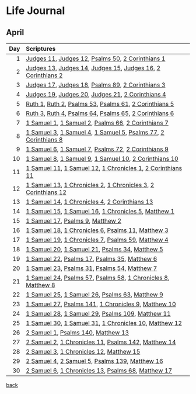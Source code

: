# Life Journal
## April


| Day | Scriptures |
| ---: | :--- |
| 1 | [Judges 11](https://www.bible.com/bible/111/JDG.11.NIV), [Judges 12](https://www.bible.com/bible/111/JDG.12.NIV), [Psalms 50](https://www.bible.com/bible/111/PSA.50.NIV), [2 Corinthians 1](https://www.bible.com/bible/111/2CO.1.NIV) |
| 2 | [Judges 13](https://www.bible.com/bible/111/JDG.13.NIV), [Judges 14](https://www.bible.com/bible/111/JDG.14.NIV), [Judges 15](https://www.bible.com/bible/111/JDG.15.NIV), [Judges 16](https://www.bible.com/bible/111/JDG.16.NIV), [2 Corinthians 2](https://www.bible.com/bible/111/2CO.2.NIV) |
| 3 | [Judges 17](https://www.bible.com/bible/111/JDG.17.NIV), [Judges 18](https://www.bible.com/bible/111/JDG.18.NIV), [Psalms 89](https://www.bible.com/bible/111/PSA.89.NIV), [2 Corinthians 3](https://www.bible.com/bible/111/2CO.3.NIV) |
| 4 | [Judges 19](https://www.bible.com/bible/111/JDG.19.NIV), [Judges 20](https://www.bible.com/bible/111/JDG.20.NIV), [Judges 21](https://www.bible.com/bible/111/JDG.21.NIV), [2 Corinthians 4](https://www.bible.com/bible/111/2CO.4.NIV) |
| 5 | [Ruth 1](https://www.bible.com/bible/111/RUT.1.NIV), [Ruth 2](https://www.bible.com/bible/111/RUT.2.NIV), [Psalms 53](https://www.bible.com/bible/111/PSA.53.NIV), [Psalms 61](https://www.bible.com/bible/111/PSA.61.NIV), [2 Corinthians 5](https://www.bible.com/bible/111/2CO.5.NIV) |
| 6 | [Ruth 3](https://www.bible.com/bible/111/RUT.3.NIV), [Ruth 4](https://www.bible.com/bible/111/RUT.4.NIV), [Psalms 64](https://www.bible.com/bible/111/PSA.64.NIV), [Psalms 65](https://www.bible.com/bible/111/PSA.65.NIV), [2 Corinthians 6](https://www.bible.com/bible/111/2CO.6.NIV) |
| 7 | [1 Samuel 1](https://www.bible.com/bible/111/1SA.1.NIV), [1 Samuel 2](https://www.bible.com/bible/111/1SA.2.NIV), [Psalms 66](https://www.bible.com/bible/111/PSA.66.NIV), [2 Corinthians 7](https://www.bible.com/bible/111/2CO.7.NIV) |
| 8 | [1 Samuel 3](https://www.bible.com/bible/111/1SA.3.NIV), [1 Samuel 4](https://www.bible.com/bible/111/1SA.4.NIV), [1 Samuel 5](https://www.bible.com/bible/111/1SA.5.NIV), [Psalms 77](https://www.bible.com/bible/111/PSA.77.NIV), [2 Corinthians 8](https://www.bible.com/bible/111/2CO.8.NIV) |
| 9 | [1 Samuel 6](https://www.bible.com/bible/111/1SA.6.NIV), [1 Samuel 7](https://www.bible.com/bible/111/1SA.7.NIV), [Psalms 72](https://www.bible.com/bible/111/PSA.72.NIV), [2 Corinthians 9](https://www.bible.com/bible/111/2CO.9.NIV) |
| 10 | [1 Samuel 8](https://www.bible.com/bible/111/1SA.8.NIV), [1 Samuel 9](https://www.bible.com/bible/111/1SA.9.NIV), [1 Samuel 10](https://www.bible.com/bible/111/1SA.10.NIV), [2 Corinthians 10](https://www.bible.com/bible/111/2CO.10.NIV) |
| 11 | [1 Samuel 11](https://www.bible.com/bible/111/1SA.11.NIV), [1 Samuel 12](https://www.bible.com/bible/111/1SA.12.NIV), [1 Chronicles 1](https://www.bible.com/bible/111/1CH.1.NIV), [2 Corinthians 11](https://www.bible.com/bible/111/2CO.11.NIV) |
| 12 | [1 Samuel 13](https://www.bible.com/bible/111/1SA.13.NIV), [1 Chronicles 2](https://www.bible.com/bible/111/1CH.2.NIV), [1 Chronicles 3](https://www.bible.com/bible/111/1CH.3.NIV), [2 Corinthians 12](https://www.bible.com/bible/111/2CO.12.NIV) |
| 13 | [1 Samuel 14](https://www.bible.com/bible/111/1SA.14.NIV), [1 Chronicles 4](https://www.bible.com/bible/111/1CH.4.NIV), [2 Corinthians 13](https://www.bible.com/bible/111/2CO.13.NIV) |
| 14 | [1 Samuel 15](https://www.bible.com/bible/111/1SA.15.NIV), [1 Samuel 16](https://www.bible.com/bible/111/1SA.16.NIV), [1 Chronicles 5](https://www.bible.com/bible/111/1CH.5.NIV), [Matthew 1](https://www.bible.com/bible/111/MAT.1.NIV) |
| 15 | [1 Samuel 17](https://www.bible.com/bible/111/1SA.17.NIV), [Psalms 9](https://www.bible.com/bible/111/PSA.9.NIV), [Matthew 2](https://www.bible.com/bible/111/MAT.2.NIV) |
| 16 | [1 Samuel 18](https://www.bible.com/bible/111/1SA.18.NIV), [1 Chronicles 6](https://www.bible.com/bible/111/1CH.6.NIV), [Psalms 11](https://www.bible.com/bible/111/PSA.11.NIV), [Matthew 3](https://www.bible.com/bible/111/MAT.3.NIV) |
| 17 | [1 Samuel 19](https://www.bible.com/bible/111/1SA.19.NIV), [1 Chronicles 7](https://www.bible.com/bible/111/1CH.7.NIV), [Psalms 59](https://www.bible.com/bible/111/PSA.59.NIV), [Matthew 4](https://www.bible.com/bible/111/MAT.4.NIV) |
| 18 | [1 Samuel 20](https://www.bible.com/bible/111/1SA.20.NIV), [1 Samuel 21](https://www.bible.com/bible/111/1SA.21.NIV), [Psalms 34](https://www.bible.com/bible/111/PSA.34.NIV), [Matthew 5](https://www.bible.com/bible/111/MAT.5.NIV) |
| 19 | [1 Samuel 22](https://www.bible.com/bible/111/1SA.22.NIV), [Psalms 17](https://www.bible.com/bible/111/PSA.17.NIV), [Psalms 35](https://www.bible.com/bible/111/PSA.35.NIV), [Matthew 6](https://www.bible.com/bible/111/MAT.6.NIV) |
| 20 | [1 Samuel 23](https://www.bible.com/bible/111/1SA.23.NIV), [Psalms 31](https://www.bible.com/bible/111/PSA.31.NIV), [Psalms 54](https://www.bible.com/bible/111/PSA.54.NIV), [Matthew 7](https://www.bible.com/bible/111/MAT.7.NIV) |
| 21 | [1 Samuel 24](https://www.bible.com/bible/111/1SA.24.NIV), [Psalms 57](https://www.bible.com/bible/111/PSA.57.NIV), [Psalms 58](https://www.bible.com/bible/111/PSA.58.NIV), [1 Chronicles 8](https://www.bible.com/bible/111/1CH.8.NIV), [Matthew 8](https://www.bible.com/bible/111/MAT.8.NIV) |
| 22 | [1 Samuel 25](https://www.bible.com/bible/111/1SA.25.NIV), [1 Samuel 26](https://www.bible.com/bible/111/1SA.26.NIV), [Psalms 63](https://www.bible.com/bible/111/PSA.63.NIV), [Matthew 9](https://www.bible.com/bible/111/MAT.9.NIV) |
| 23 | [1 Samuel 27](https://www.bible.com/bible/111/1SA.27.NIV), [Psalms 141](https://www.bible.com/bible/111/PSA.141.NIV), [1 Chronicles 9](https://www.bible.com/bible/111/1CH.9.NIV), [Matthew 10](https://www.bible.com/bible/111/MAT.10.NIV) |
| 24 | [1 Samuel 28](https://www.bible.com/bible/111/1SA.28.NIV), [1 Samuel 29](https://www.bible.com/bible/111/1SA.29.NIV), [Psalms 109](https://www.bible.com/bible/111/PSA.109.NIV), [Matthew 11](https://www.bible.com/bible/111/MAT.11.NIV) |
| 25 | [1 Samuel 30](https://www.bible.com/bible/111/1SA.30.NIV), [1 Samuel 31](https://www.bible.com/bible/111/1SA.31.NIV), [1 Chronicles 10](https://www.bible.com/bible/111/1CH.10.NIV), [Matthew 12](https://www.bible.com/bible/111/MAT.12.NIV) |
| 26 | [2 Samuel 1](https://www.bible.com/bible/111/2SA.1.NIV), [Psalms 140](https://www.bible.com/bible/111/PSA.140.NIV), [Matthew 13](https://www.bible.com/bible/111/MAT.13.NIV) |
| 27 | [2 Samuel 2](https://www.bible.com/bible/111/2SA.2.NIV), [1 Chronicles 11](https://www.bible.com/bible/111/1CH.11.NIV), [Psalms 142](https://www.bible.com/bible/111/PSA.142.NIV), [Matthew 14](https://www.bible.com/bible/111/MAT.14.NIV) |
| 28 | [2 Samuel 3](https://www.bible.com/bible/111/2SA.3.NIV), [1 Chronicles 12](https://www.bible.com/bible/111/1CH.12.NIV), [Matthew 15](https://www.bible.com/bible/111/MAT.15.NIV) |
| 29 | [2 Samuel 4](https://www.bible.com/bible/111/2SA.4.NIV), [2 Samuel 5](https://www.bible.com/bible/111/2SA.5.NIV), [Psalms 139](https://www.bible.com/bible/111/PSA.139.NIV), [Matthew 16](https://www.bible.com/bible/111/MAT.16.NIV) |
| 30 | [2 Samuel 6](https://www.bible.com/bible/111/2SA.6.NIV), [1 Chronicles 13](https://www.bible.com/bible/111/1CH.13.NIV), [Psalms 68](https://www.bible.com/bible/111/PSA.68.NIV), [Matthew 17](https://www.bible.com/bible/111/MAT.17.NIV) |


[back](./LifeJournal.md)